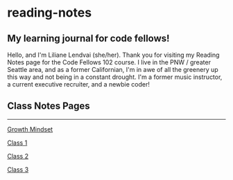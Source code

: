 # reading-notes

## My learning journal for code fellows!

Hello, and I'm Liliane Lendvai (she/her). Thank you for visiting my Reading Notes page for the Code Fellows 102 course. I live in the PNW / greater Seattle area, and as a former Californian, I'm in awe of all the greenery up this way and not being in a constant drought. I'm a former music instructor, a current executive recruiter, and a newbie coder!

## Class Notes Pages

---

[Growth Mindset](growthmindset.md)

[Class 1](class1.md)

[Class 2](class2.md)

[Class 3](class3.md)

